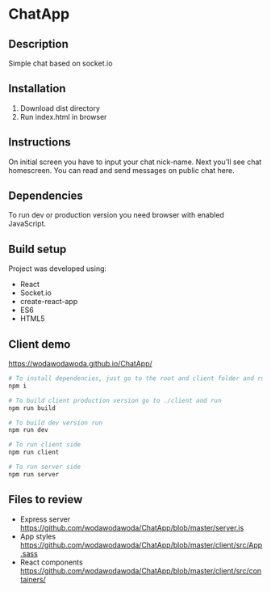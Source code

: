 # ChatApp
## Description
Simple chat based on socket.io

## Installation
1. Download dist directory
2. Run index.html in browser

## Instructions
On initial screen you have to input your chat nick-name. 
Next you'll see chat homescreen. You can read and send messages on public chat here.

## Dependencies
To run dev or production version you need browser with enabled JavaScript.

## Build setup
Project was developed using:
* React
* Socket.io
* create-react-app
* ES6
* HTML5

## Client demo
https://wodawodawoda.github.io/ChatApp/

```bash
# To install dependencies, just go to the root and client folder and run
npm i

# To build client production version go to ./client and run
npm run build

# To build dev version run
npm run dev

# To run client side
npm run client

# To run server side
npm run server
```
## Files to review
* Express server https://github.com/wodawodawoda/ChatApp/blob/master/server.js
* App styles https://github.com/wodawodawoda/ChatApp/blob/master/client/src/App.sass
* React components https://github.com/wodawodawoda/ChatApp/blob/master/client/src/containers/

